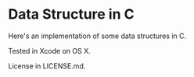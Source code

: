Data Structure in C
=========

Here's an implementation of some data structures in C.

Tested in Xcode on OS X.

License in LICENSE.md.